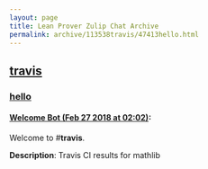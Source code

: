 ```yaml
---
layout: page
title: Lean Prover Zulip Chat Archive 
permalink: archive/113538travis/47413hello.html
---
```


## [travis](index.html)
### [hello](47413hello.html)

#### [Welcome Bot (Feb 27 2018 at 02:02)](https://leanprover.zulipchat.com/#narrow/stream/113538-travis/topic/hello/near/123021029):
Welcome to #**travis**.

**Description**: Travis CI results for mathlib

